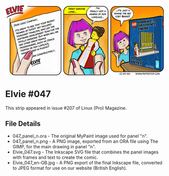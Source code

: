 ![Elvie comic strip #047](Elvie_047_en-GB.jpg)

Elvie #047
==========
This strip appeared in issue #207 of Linux (Pro) Magazine.


File Details
------------
* 047_panel_n.ora     - The original MyPaint image used for panel "n".
* 047_panel_n.png     - A PNG image, exported from an ORA file using The GIMP, for the main drawing in panel "n".
* Elvie_047.svg       - The Inkscape SVG file that combines the panel images with frames and text to create the comic.
* Elvie_047_en-GB.jpg - A PNG export of the final Inkscape file, converted to JPEG format for use on our website (British English).

